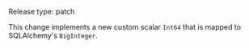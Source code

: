 Release type: patch

This change implements a new custom scalar `Int64` that is mapped to SQLAlchemy's `BigInteger`.
